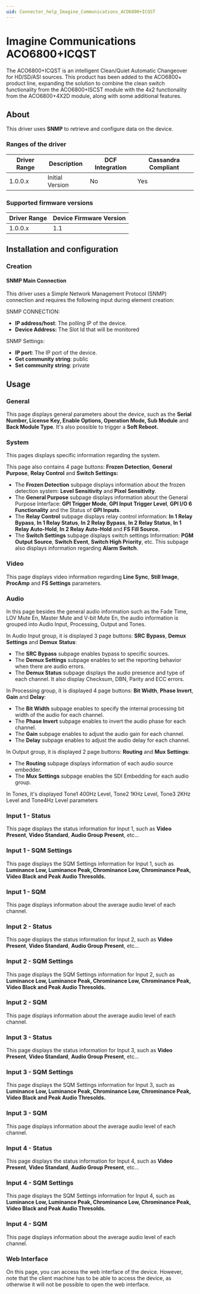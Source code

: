 ```yaml
---
uid: Connector_help_Imagine_Communications_ACO6800+ICQST
---
```


# Imagine Communications ACO6800+ICQST

The ACO6800+ICQST is an intelligent Clean/Quiet Automatic Changeover for HD/SD/ASI sources. This product has been added to the ACO6800+ product line, expanding the solution to combine the clean switch functionality from the ACO6800+ISCST module with the 4x2 functionality from the ACO6800+4X2D module, along with some additional features.

## About

This driver uses **SNMP** to retrieve and configure data on the device.

### Ranges of the driver

| **Driver Range** | **Description** | **DCF Integration** | **Cassandra Compliant** |
|------------------|-----------------|---------------------|-------------------------|
| 1.0.0.x          | Initial Version | No                  | Yes                     |

### Supported firmware versions

| **Driver Range** | **Device Firmware Version** |
|------------------|-----------------------------|
| 1.0.0.x          | 1.1                         |

## Installation and configuration

### Creation

#### SNMP Main Connection

This driver uses a Simple Network Management Protocol (SNMP) connection and requires the following input during element creation:

SNMP CONNECTION:

- **IP address/host**: The polling IP of the device.
- **Device Address:** The Slot Id that will be monitored

SNMP Settings:

- **IP port**: The IP port of the device.
- **Get community string**: public
- **Set community string**: private

## Usage

### General

This page displays general parameters about the device, such as the **Serial Number, License Key, Enable Options, Operation Mode, Sub Module** and **Back Module Type**. It's also possible to trigger a **Soft Reboot.**

### System

This pages displays specific information regarding the system.

This page also contains 4 page buttons: **Frozen Detection**, **General Purpose**, **Relay Control** and **Switch Settings:**

- The **Frozen Detection** subpage displays information about the frozen detection system: **Level Sensitivity** and **Pixel Sensitivity**.
- The **General Purpose** subpage displays information about the General Purpose Interface: **GPI Trigger Mode**, **GPI Input Trigger Level**, **GPI I/O 6 Functionality** and the Status of **GPI Inputs**.
- The **Relay Control** subpage displays relay control information: **In 1 Relay Bypass**, **In 1 Relay Status**, **In 2 Relay Bypass**, **In 2 Relay Status**, **In 1 Relay Auto-Hold**, **In 2 Relay Auto-Hold** and **FS Fill Source.**
- The **Switch Settings** subpage displays switch settings Information: **PGM Output Source**, **Switch Event**, **Switch High Priority**, etc. This subpage also displays information regarding **Alarm Switch**.

### Video

This page displays video information regarding **Line Sync**, **Still Image**, **ProcAmp** and **FS Settings** parameters.

### Audio

In this page besides the general audio information such as the Fade Time, LOV Mute En, Master Mute and V-bit Mute En, the audio information is grouped into Audio Input, Processing, Output and Tones.

In Audio Input group, it is displayed 3 page buttons: **SRC** **Bypass**, **Demux** **Settings** and **Demux** **Status**:

- The **SRC Bypass** subpage enables bypass to specific sources.
- The **Demux Settings** subpage enables to set the reporting behavior when there are audio errors.
- The **Demux Status** subpage displays the audio presence and type of each channel. It also display Checksum, DBN, Parity and ECC errors.

In Processing group, it is displayed 4 page buttons: **Bit Width**, **Phase Invert**, **Gain** and **Delay**:

- The **Bit Width** subpage enables to specify the internal processing bit width of the audio for each channel.
- The **Phase Invert** subpage enables to invert the audio phase for each channel.
- The **Gain** subpage enables to adjust the audio gain for each channel.
- The **Delay** subpage enables to adjust the audio delay for each channel.

In Output group, it is displayed 2 page buttons: **Routing** and **Mux Settings**:

- The **Routing** subpage displays information of each audio source embedder.
- The **Mux Settings** subpage enables the SDI Embedding for each audio group.

In Tones, it's displayed Tone1 400Hz Level, Tone2 1KHz Level, Tone3 2KHz Level and Tone4Hz Level parameters

### Input 1 - Status

This page displays the status information for Input 1, such as **Video Present**, **Video Standard**, **Audio Group Present**, etc...

### Input 1 - SQM Settings

This page displays the SQM Settings information for Input 1, such as **Luminance Low, Luminance Peak, Chrominance Low, Chrominance Peak, Video Black and Peak Audio Thresolds.**

### Input 1 - SQM

This page displays information about the average audio level of each channel.

### Input 2 - Status

This page displays the status information for Input 2, such as **Video Present**, **Video Standard**, **Audio Group Present**, etc...

### Input 2 - SQM Settings

This page displays the SQM Settings information for Input 2, such as **Luminance Low, Luminance Peak, Chrominance Low, Chrominance Peak, Video Black and Peak Audio Thresolds.**

### Input 2 - SQM

This page displays information about the average audio level of each channel.

### Input 3 - Status

This page displays the status information for Input 3, such as **Video Present**, **Video Standard**, **Audio Group Present**, etc...

### Input 3 - SQM Settings

This page displays the SQM Settings information for Input 3, such as **Luminance Low, Luminance Peak, Chrominance Low, Chrominance Peak, Video Black and Peak Audio Thresolds.**

### Input 3 - SQM

This page displays information about the average audio level of each channel.

### Input 4 - Status

This page displays the status information for Input 4, such as **Video Present**, **Video Standard**, **Audio Group Present**, etc...

### Input 4 - SQM Settings

This page displays the SQM Settings information for Input 4, such as **Luminance Low, Luminance Peak, Chrominance Low, Chrominance Peak, Video Black and Peak Audio Thresolds.**

### Input 4 - SQM

This page displays information about the average audio level of each channel.

### Web Interface

On this page, you can access the web interface of the device. However, note that the client machine has to be able to access the device, as otherwise it will not be possible to open the web interface.
